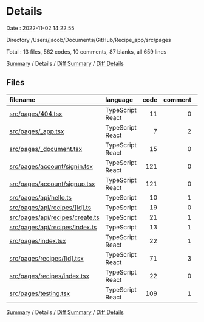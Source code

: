 # Details

Date : 2022-11-02 14:22:55

Directory /Users/jacob/Documents/GitHub/Recipe_app/src/pages

Total : 13 files,  562 codes, 10 comments, 87 blanks, all 659 lines

[Summary](results.md) / Details / [Diff Summary](diff.md) / [Diff Details](diff-details.md)

## Files
| filename | language | code | comment | blank | total |
| :--- | :--- | ---: | ---: | ---: | ---: |
| [src/pages/404.tsx](/src/pages/404.tsx) | TypeScript React | 11 | 0 | 3 | 14 |
| [src/pages/_app.tsx](/src/pages/_app.tsx) | TypeScript React | 7 | 2 | 5 | 14 |
| [src/pages/_document.tsx](/src/pages/_document.tsx) | TypeScript React | 15 | 0 | 2 | 17 |
| [src/pages/account/signin.tsx](/src/pages/account/signin.tsx) | TypeScript React | 121 | 0 | 14 | 135 |
| [src/pages/account/signup.tsx](/src/pages/account/signup.tsx) | TypeScript React | 121 | 0 | 14 | 135 |
| [src/pages/api/hello.ts](/src/pages/api/hello.ts) | TypeScript | 10 | 1 | 3 | 14 |
| [src/pages/api/recipes/[id].ts](/src/pages/api/recipes/%5Bid%5D.ts) | TypeScript | 19 | 0 | 3 | 22 |
| [src/pages/api/recipes/create.ts](/src/pages/api/recipes/create.ts) | TypeScript | 21 | 1 | 3 | 25 |
| [src/pages/api/recipes/index.ts](/src/pages/api/recipes/index.ts) | TypeScript | 13 | 1 | 3 | 17 |
| [src/pages/index.tsx](/src/pages/index.tsx) | TypeScript React | 22 | 1 | 5 | 28 |
| [src/pages/recipes/[id].tsx](/src/pages/recipes/%5Bid%5D.tsx) | TypeScript React | 71 | 3 | 14 | 88 |
| [src/pages/recipes/index.tsx](/src/pages/recipes/index.tsx) | TypeScript React | 22 | 0 | 3 | 25 |
| [src/pages/testing.tsx](/src/pages/testing.tsx) | TypeScript React | 109 | 1 | 15 | 125 |

[Summary](results.md) / Details / [Diff Summary](diff.md) / [Diff Details](diff-details.md)